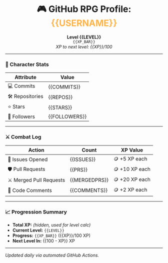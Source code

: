 <h1 align="center">🎮 GitHub RPG Profile: <span style="color:#ffb347">{{USERNAME}}</span></h1>

<p align="center">
  <b>Level {{LEVEL}}</b><br>
  <code>{{XP_BAR}}</code><br>
  <i>XP to next level: {{XP}}/100</i>
</p>

---

### 🧠 Character Stats

| Attribute       | Value          |
|----------------|----------------|
| 💻 Commits     | {{COMMITS}}    |
| 🛠 Repositories | {{REPOS}}       |
| ⭐ Stars        | {{STARS}}       |
| 👥 Followers    | {{FOLLOWERS}}   |

---

### ⚔️ Combat Log

| Action                | Count        | XP Value |
|-----------------------|--------------|----------|
| 🔧 Issues Opened      | {{ISSUES}}   | 🪙 +5 XP each |
| 🛡 Pull Requests       | {{PRS}}      | 🪙 +10 XP each |
| ⚔ Merged Pull Requests| {{MERGEDPRS}}| 🪙 +20 XP each |
| 💬 Code Comments      | {{COMMENTS}} | 🪙 +2 XP each |

---

### 📈 Progression Summary

- **Total XP:** *(hidden, used for level calc)*
- **Current Level:** `{{LEVEL}}`
- **Progress:** `{{XP_BAR}}` ({{XP}}/100 XP)
- **Next Level In:** {{100 - XP}} XP

---

_Updated daily via automated GitHub Actions._
